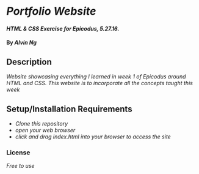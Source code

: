 # _Portfolio Website_

#### _HTML & CSS Exercise for Epicodus, 5.27.16._

#### By _**Alvin Ng**_

## Description

_Website showcasing everything I learned in week 1 of Epicodus around HTML and CSS. This website is to incorporate all the concepts taught this week_

## Setup/Installation Requirements

* _Clone this repository_
* _open your web browser_
* _click and drag index.html into your browser to access the site_

### License

*Free to use*
